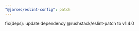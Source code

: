 ```yaml
---
"@jarsec/eslint-config": patch
---
```


fix(deps): update dependency @rushstack/eslint-patch to v1.4.0
